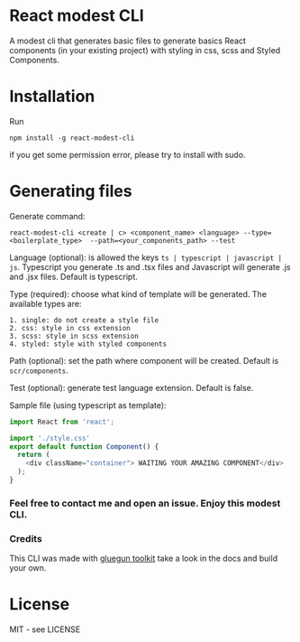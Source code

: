 # React modest CLI

A modest cli that generates basic files to generate basics React components (in your existing project) with styling in css, scss and Styled Components.

# Installation

Run

```
npm install -g react-modest-cli
```

if you get some permission error, please try to install with sudo.

# Generating files

Generate command:

```
react-modest-cli <create | c> <component_name> <language> --type=<boilerplate_type>  --path=<your_components_path> --test
```

Language (optional): is allowed the keys `ts | typescript | javascript | js`. Typescript you generate .ts and .tsx files and Javascript will generate .js and .jsx files. Default is typescript.


Type (required): choose what kind of template will be generated. The available types are: 

    1. single: do not create a style file
    2. css: style in css extension
    3. scss: style in scss extension
    4. styled: style with styled components


Path (optional): set the path where component will be created. Default is `scr/components`. 

Test (optional): generate test language extension. Default is false.
    

Sample file (using typescript as template): 
``` js
import React from 'react';

import './style.css' 
export default function Component() {
  return (
    <div className="container"> WAITING YOUR AMAZING COMPONENT</div>
  );
}
```

### Feel free to contact me and open an issue. Enjoy this modest CLI.

### Credits
This CLI was made with [gluegun toolkit](https://github.com/infinitered/gluegun) take a look in the docs and build your own.

# License

MIT - see LICENSE
